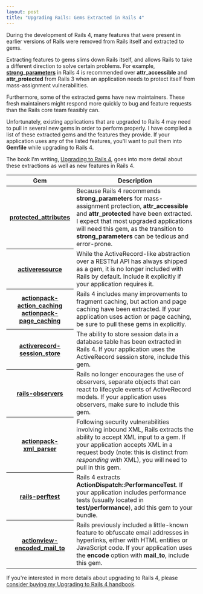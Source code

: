 ```yaml
---
layout: post
title: "Upgrading Rails: Gems Extracted in Rails 4"
---
```


During the development of Rails 4, many features that were present in earlier
versions of Rails were removed from Rails itself and extracted to gems.

Extracting features to gems slims down Rails itself, and allows Rails to take a
different direction to solve certain problems. For example,
[**strong_parameters**](https://github.com/rails/strong_parameters) in Rails 4
is recommended over **attr_accessible** and **attr_protected** from Rails 3
when an application needs to protect itself from mass-assignment
vulnerabilities.

Furthermore, some of the extracted gems have new maintainers. These fresh
maintainers might respond more quickly to bug and feature requests than the
Rails core team feasibly can.

Unfortunately, existing applications that are upgraded to Rails 4 may need to
pull in several new gems in order to perform properly. I have compiled a list
of these extracted gems and the features they provide. If your application uses
any of the listed features, you'll want to pull them into **Gemfile** while
upgrading to Rails 4.

The book I'm writing, [Upgrading to Rails
4](http://www.upgradingtorails4.com/), goes into more detail about these
extractions as well as new features in Rails 4.

<table class="table table-bordered table-condensed">
  <thead>
    <tr>
      <th>Gem</th>
      <th>Description</th>
    </tr>
  </thead>
  <tbody>
    <tr>
      <th>
        <a href="https://github.com/rails/protected_attributes">protected_attributes</a>
      </th>
      <td>
        Because Rails 4 recommends <strong>strong_parameters</strong> for
        mass-assignment protection, <strong>attr_accessible</strong> and
        <strong>attr_protected</strong> have been extracted. I expect that most
        upgraded applications will need this gem, as the transition to
        <strong>strong_parameters</strong> can be tedious and error-prone.
      </td>
    </tr>
    <tr>
      <th>
        <a href="https://github.com/rails/activeresource">activeresource</a>
      </th>
      <td>
        While the ActiveRecord-like abstraction over a RESTful API has always
        shipped as a gem, it is no longer included with Rails by default.
        Include it explicitly if your application requires it.
      </td>
    </tr>
    <tr>
      <th>
        <a href="https://github.com/rails/actionpack-action_caching">actionpack-action_caching</a><br/>
        <a href="https://github.com/rails/actionpack-page_caching">actionpack-page_caching</a>
      </th>
      <td>
        Rails 4 includes many improvements to fragment caching, but action
        and page caching have been extracted. If your application uses action
        or page caching, be sure to pull these gems in explicitly.
      </td>
    </tr>
    <tr>
      <th>
        <a href="https://github.com/rails/activerecord-session_store">activerecord-session_store</a>
      </th>
      <td>
        The ability to store session data in a database table has been
        extracted in Rails 4. If your application uses the ActiveRecord
        session store, include this gem.
      </td>
    </tr>
    <tr>
      <th>
        <a href="https://github.com/rails/rails-observers">rails-observers</a>
      </th>
      <td>
        Rails no longer encourages the use of observers, separate objects
        that can react to lifecycle events of ActiveRecord models. If your
        application uses observers, make sure to include this gem.
      </td>
    </tr>
    <tr>
      <th>
        <a href="https://github.com/rails/actionpack-xml_parser">actionpack-xml_parser</a>
      </th>
      <td>
        Following security vulnerabilities involving inbound XML, Rails
        extracts the ability to accept XML input to a gem. If your application
        accepts XML in a request body (note: this is distinct from
        <em>responding with</em> XML), you will need to pull in this gem.
      </td>
    </tr>
    <tr>
      <th>
        <a href="https://github.com/rails/rails-perftest">rails-perftest</a>
      </th>
      <td>
        Rails 4 extracts <strong>ActionDispatch::PerformanceTest</strong>. If
        your application includes performance tests (usually located in
        <strong>test/performance</strong>), add this gem to your bundle.
      </td>
    </tr>
    <tr>
      <th>
        <a href="https://github.com/reed/actionview-encoded_mail_to">actionview-encoded_mail_to</a>
      </th>
      <td>
        Rails previously included a little-known feature to obfuscate email
        addresses in hyperlinks, either with HTML entities or JavaScript
        code. If your application uses the <strong>encode</strong> option with
        <strong>mail_to</strong>, include this gem.
      </td>
    </tr>
  </tbody>
</table>

 If you're interested in more details about upgrading to Rails 4, please
 [consider buying my Upgrading to Rails 4
 handbook](http://www.upgradingtorails4.com/).
